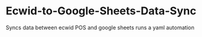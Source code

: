 # Ecwid-to-Google-Sheets-Data-Sync
Syncs data between ecwid POS and google sheets runs a yaml automation
